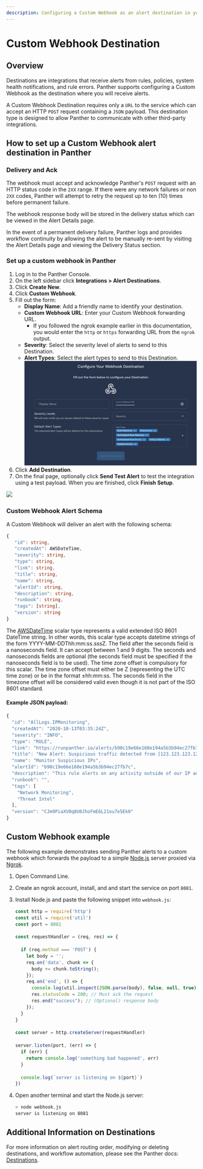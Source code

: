```yaml
---
description: Configuring a Custom Webhook as an alert destination in your Panther Console
---
```


# Custom Webhook Destination

## Overview

Destinations are integrations that receive alerts from rules, policies, system health notifications, and rule errors. Panther supports configuring a Custom Webhook as the destination where you will receive alerts.&#x20;

A Custom Webhook Destination requires only a `URL` to the service which can accept an HTTP `POST` request containing a `JSON` payload. This destination type is designed to allow Panther to communicate with other third-party integrations.

## How to set up a Custom Webhook alert destination in Panther

### Delivery and Ack

The webhook must accept and acknowledge Panther's `POST` request with an HTTP status code in the `2XX` range. If there were any network failures or non `2XX` codes, Panther will attempt to retry the request up to ten (10) times before permanent failure.

The webhook response body will be stored in the delivery status which can be viewed in the Alert Details page.

In the event of a permanent delivery failure, Panther logs and provides workflow continuity by allowing the alert to be manually re-sent by visiting the Alert Details page and viewing the Delivery Status section.

### Set up a custom webhook in Panther

1. Log in to the Panther Console.
2. On the left sidebar click **Integrations > Alert Destinations**.&#x20;
3. Click **Create New**.
4. Click **Custom Webhook**.
5. &#x20;Fill out the form:
   * **Display Name**: Add a friendly name to identify your destination.&#x20;
   * **Custom Webhook URL**: Enter your Custom Webhook forwarding URL.
     * If you followed the ngrok example earlier in this documentation, you would enter the `http` or `https` forwarding URL from the `ngrok` output.
   * **Severity**: Select the severity level of alerts to send to this Destination.
   * **Alert Types**: Select the alert types to send to this Destination.\
     ![](../.gitbook/assets/webhook-destination.png)
6. Click **Add Destination**.
7. On the final page, optionally click **Send Test Alert** to test the integration using a test payload. When you are finished, click **Finish Setup**.

![](../../../.gitbook/assets/webhook3.png)

### Custom Webhook Alert Schema

A Custom Webhook will deliver an alert with the following schema:

```typescript
{
   "id": string,
   "createdAt": AWSDateTime,
   "severity": string,
   "type": string,
   "link": string,
   "title": string,
   "name": string,
   "alertId": string,
   "description": string,
   "runbook": string,
   "tags": [string],
   "version": string
}
```

The [AWSDateTime](https://docs.aws.amazon.com/appsync/latest/devguide/scalars.html) scalar type represents a valid extended ISO 8601 DateTime string. In other words, this scalar type accepts datetime strings of the form YYYY-MM-DDThh:mm:ss.sssZ. The field after the seconds field is a nanoseconds field. It can accept between 1 and 9 digits. The seconds and nanoseconds fields are optional (the seconds field must be specified if the nanoseconds field is to be used). The time zone offset is compulsory for this scalar. The time zone offset must either be Z (representing the UTC time zone) or be in the format ±hh:mm:ss. The seconds field in the timezone offset will be considered valid even though it is not part of the ISO 8601 standard.

#### Example JSON payload:

```javascript
{
  "id": "AllLogs.IPMonitoring",
  "createdAt": "2020-10-13T03:35:24Z",
  "severity": "INFO",
  "type": "RULE",
  "link": "https://runpanther.io/alerts/b90c19e66e160e194a5b3b94ec27fb7c",
  "title": "New Alert: Suspicious traffic detected from [123.123.123.123]",
  "name": "Monitor Suspicious IPs",
  "alertId": "b90c19e66e160e194a5b3b94ec27fb7c",
  "description": "This rule alerts on any activity outside of our IP address whitelist",
  "runbook": "",
  "tags": [
    "Network Monitoring",
    "Threat Intel"
  ],
  "version": "CJm9PiaXV0q8U0JhoFmE6L21ou7e5Ek0"
}
```

## Custom Webhook example&#x20;

The following example demonstrates sending Panther alerts to a custom webhook which forwards the payload to a simple [Node.js](https://nodejs.org/en/) server proxied via [Ngrok](https://ngrok.com/).

1. Open Command Line.&#x20;
2. Create an ngrok account, install, and and start the service on port `8081`.
3.  Install Node.js and paste the following snippet into `webhook.js`:

    ```javascript
    const http = require('http')
    const util = require('util')
    const port = 8081

    const requestHandler = (req, res) => {

      if (req.method === 'POST') {
        let body = '';
        req.on('data', chunk => {
          body += chunk.toString();
        });
        req.on('end', () => {
          console.log(util.inspect(JSON.parse(body), false, null, true));
          res.statusCode = 200; // Must ack the request
          res.end("success"); // (Optional) response body
        });
      }
    }

    const server = http.createServer(requestHandler)

    server.listen(port, (err) => {
      if (err) {
        return console.log('something bad happened', err)
      }

      console.log(`server is listening on ${port}`)
    })
    ```
4.  Open another terminal and start the Node.js server:

    ```bash
    > node webhook.js
    server is listening on 8081
    ```

## Additional Information on Destinations

For more information on alert routing order, modifying or deleting destinations, and workflow automation, please see the Panther docs: [Destinations](https://docs.panther.com/destinations).
